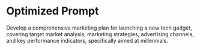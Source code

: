 # Optimized Prompt

Develop a comprehensive marketing plan for launching a new tech gadget, covering target market analysis, marketing strategies, advertising channels, and key performance indicators, specifically aimed at millennials.